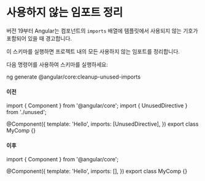 # 사용하지 않는 임포트 정리

버전 19부터 Angular는 컴포넌트의 `imports` 배열에 템플릿에서 사용되지 않는 기호가 포함되어 있을 때 경고합니다.

이 스키마를 실행하면 프로젝트 내의 모든 사용하지 않는 임포트를 정리합니다.

다음 명령어를 사용하여 스키마를 실행하세요:

<docs-code language="shell">

ng generate @angular/core:cleanup-unused-imports

</docs-code>

#### 이전

<docs-code language="typescript">
import { Component } from '@angular/core';
import { UnusedDirective } from './unused';

@Component({
  template: 'Hello',
  imports: [UnusedDirective],
})
export class MyComp {}
</docs-code>

#### 이후

<docs-code language="typescript">
import { Component } from '@angular/core';

@Component({
  template: 'Hello',
  imports: [],
})
export class MyComp {}
</docs-code>